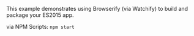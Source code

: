 This example demonstrates using Browserify (via Watchify) to build and package your ES2015 app.

via NPM Scripts: `npm start`
